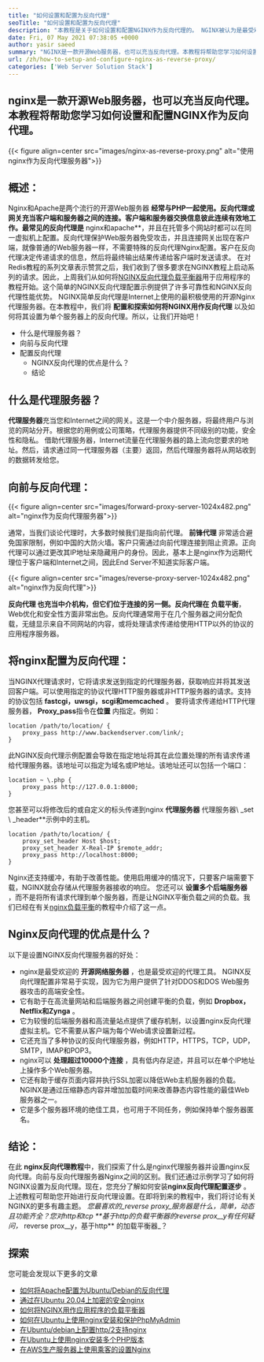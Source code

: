 ```yaml
---
title: "如何设置和配置为反向代理" 
seoTitle: "如何设置和配置为反向代理" 
description: "本教程是关于如何设置和配置NGINX作为反向代理的。 NGINX被认为是最受欢迎的开源反向代理网络服务器之一。" 
date: Fri, 07 May 2021 07:38:05 +0000
author: yasir saeed
summary: "NGINX是一款开源Web服务器，也可以充当反向代理。本教程将帮助您学习如何设置和配置NGINX作为反向代理。" 
url: /zh/how-to-setup-and-configure-nginx-as-reverse-proxy/
categories: ['Web Server Solution Stack']
---
```


## nginx是一款开源Web服务器，也可以充当反向代理。本教程将帮助您学习如何设置和配置NGINX作为反向代理。

{{< figure align=center src="images/nginx-as-reverse-proxy.png" alt="使用nginx作为反向代理服务器">}}


## 概述：
Nginx和Apache是​​两个流行的开源Web服务器 **经常与PHP一起使用。反向代理或网关充当客户端和服务器之间的连接。客户端和服务器交换信息彼此连续有效地工作。最常见的反向代理是** nginx和apache**，并且在托管多个网站时都可以在同一虚拟机上配置。反向代理保护Web服务器免受攻击，并且连接网关出现在客户端，就像普通的Web服务器一样，不需要特殊的反向代理Nginx配置。客户在反向代理决定传递请求的信息，然后将最终输出结果传递给客户端时发送请求。
在对Redis教程的系列文章表示赞赏之后，我们收到了很多要求在NGINX教程上启动系列的请求。因此，上周我们从如何将[NGINX反向代理负载平衡器][1]用于应用程序的教程开始。这个简单的NGINX反向代理配置示例提供了许多可靠性和NGINX反向代理性能优势。 NGINX简单反向代理是Internet上使用的最积极使用的开源Nginx代理服务器。在本教程中，我们将 **配置和探索如何将NGINX用作反向代理** 以及如何将其设置为单个服务器上的反向代理。所以，让我们开始吧！
* 什么是代理服务器？
* 向前与反向代理
* 配置反向代理
  * NGINX反向代理的优点是什么？
  * 结论

## 什么是代理服务器？
**代理服务器**充当您和Internet之间的网关。这是一个中介服务器，将最终用户与浏览的网站分开。根据您的用例或公司策略，代理服务器提供不同级别的功能，安全性和隐私。
借助代理服务器，Internet流量在代理服务器的路上流向您要求的地址。然后，请求通过同一代理服务器（主要）返回，然后代理服务器将从网站收到的数据转发给您。

## 向前与反向代理：

{{< figure align=center src="images/forward-proxy-server-1024x482.png" alt="nginx作为反向代理服务器">}}

通常，当我们谈论代理时，大多数时候我们是指向前代理。 **前锋代理** 非常适合避免国家限制，例如中国的大防火墙。客户只需通过向前代理连接到阻止资源。正向代理可以通过更改其IP地址来隐藏用户的身份。因此，基本上是nginx作为远期代理位于客户端和Internet之间，因此End Server不知道实际客户端。

{{< figure align=center src="images/reverse-proxy-server-1024x482.png" alt="nginx作为反向代理">}}

**反向代理 **也充当中介机构，但它们位于连接的另一侧。反向代理在** 负载平衡**，Web优化和安全性方面非常出色。反向代理通常用于在几个服务器之间分配负载，无缝显示来自不同网站的内容，或将处理请求传递给使用HTTP以外的协议的应用程序服务器。

## 将nginx配置为反向代理：
当NGINX代理请求时，它将请求发送到指定的代理服务器，获取响应并将其发送回客户端。可以使用指定的协议代理HTTP服务器或非HTTP服务器的请求。支持的协议包括 **fastcgi，uwsgi，scgi和memcached** 。
要将请求传递给HTTP代理服务器， **Proxy_pass**指令在**位置** 内指定。例如：
```
location /path/to/location/ {
    proxy_pass http://www.backendserver.com/link/;
}
```
此NGINX反向代理示例配置会导致在指定地址将其在此位置处理的所有请求传递给代理服务器。该地址可以指定为域名或IP地址。该地址还可以包括一个端口：
```
location ~ \.php {
    proxy_pass http://127.0.0.1:8000;
}
```
您甚至可以将修改后的或自定义的标头传递到nginx **代理服务器** 代理服务器\ _set \ _header**示例中的主机。
```
location /path/to/location/ {
    proxy_set_header Host $host;
    proxy_set_header X-Real-IP $remote_addr;
    proxy_pass http://localhost:8000;
}
```
Nginx还支持缓冲，有助于改善性能。使用启用缓冲的情况下，只要客户端需要下载，NGINX就会存储从代理服务器接收的响应。
您还可以 **设置多个后端服务器** ，而不是将所有请求代理到单个服务器，而是让NGINX平衡负载之间的负载。我们已经在有关[nginx负载平衡][1]的教程中介绍了这一点。

## Nginx反向代理的优点是什么？
以下是设置NGINX反向代理服务器的好处：
* nginx是最受欢迎的 **开源网络服务器** ，也是最受欢迎的代理工具。 NGINX反向代理配置非常易于实现，因为它为用户提供了针对DDOS和DOS Web服务器攻击的高端安全性。
* 它有助于在高流量网站和后端服务器之间创建平衡的负载，例如 **Dropbox，Netflix和Zynga** 。
* 它为较慢的后端服务器和高流量站点提供了缓存机制，以设置nginx反向代理虚拟主机。它不需要从客户端为每个Web请求设置新过程。
* 它还充当了多种协议的反向代理服务器，例如HTTP，HTTPS，TCP，UDP，SMTP，IMAP和POP3。
* nginx可以 **处理超过10000个连接** ，具有低内存足迹，并且可以在单个IP地址上操作多个Web服务器。
* 它还有助于缓存页面内容并执行SSL加密以降低Web主机服务器的负载。 NGINX是通过压缩静态内容并增加加载时间来改善静态内容性能的最佳Web服务器之一。
* 它是多个服务器环境的绝佳工具，也可用于不同任务，例如保持单个服务器匿名。

## 结论：
在此 **nginx反向代理教程**中，我们探索了什么是nginx代理服务器并设置nginx反向代理。向前与反向代理服务器Nginx之间的区别。我们还通过示例学习了如何将NGINX设置为反向代理。现在，您充分了解如何安装**nginx反向代理配置逐步** 。上述教程可帮助您开始进行反向代理设置。在即将到来的教程中，我们将讨论有关NGINX的更多有趣主题。
_您最喜欢的_reverse proxy_服务器是什么，简单，动态且功能齐全？您对http和tcp **基于http的负载平衡器的reverse prox__y有任何疑问，_ reverse prox__y，基于http** 的加载平衡器_？

## 探索
您可能会发现以下更多的文章
  * [如何将Apache配置为Ubuntu/Debian的反向代理][3]
  * [通过在Ubuntu 20.04上加密的安全nginx][4]
  * [如何将NGINX用作应用程序的负载平衡器][1]
  * [如何在Ubuntu上使用nginx安装和保护PhpMyAdmin][5]
  * [在Ubuntu/debian上配置http/2支持nginx][6]
  * [在Ubuntu上使用nginx安装多个PHP版本][7]
  * [在AWS生产服务器上使用乘客的设置Nginx][8]



[1]: https://blog.containerize.com/web-server-solution-stack/how-to-use-nginx-as-load-balancer-for-your-application/
[2]: mailto:yasir.saeed@aspose.com
[3]: https://blog.containerize.com/web-server-solution-stack/how-to-configure-apache-as-a-reverse-proxy-for-ubuntudebian/
[4]: https://blog.containerize.com/web-server-solution-stack/how-to-secure-nginx-with-letsencrypt-on-ubuntu-20-04/
[5]: https://blog.containerize.com/web-server-solution-stack/how-to-install-and-secure-phpmyadmin-with-nginx-on-ubuntu/
[6]: https://blog.containerize.com/web-server-solution-stack/how-to-configure-http2-support-in-nginx-on-ubuntudebian/
[7]: https://blog.containerize.com/web-server-solution-stack/how-to-install-multiple-php-versions-with-nginx-on-ubuntu/
[8]: https://blog.containerize.com/web-server-solution-stack/how-to-setup-nginx-with-passenger-on-aws-production-server/
